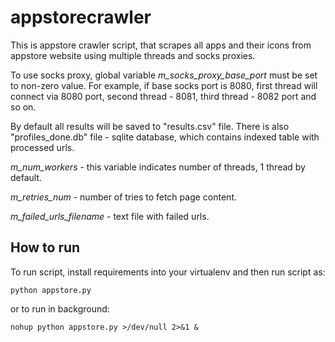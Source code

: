 # appstorecrawler

This is appstore crawler script, that scrapes all apps and their icons from appstore website using multiple threads and socks proxies.

To use socks proxy, global variable *m_socks_proxy_base_port* must be set to non-zero value. For example, if base socks port is 8080, first thread will connect via 8080 port, second thread - 8081, third thread - 8082 port and so on.

By default all results will be saved to "results.csv" file. There is also "profiles_done.db" file - sqlite database, which contains indexed table with processed urls.

*m_num_workers* - this variable indicates number of threads, 1 thread by default.

*m_retries_num* - number of tries to fetch page content.

*m_failed_urls_filename* - text file with failed urls.

## How to run

To run script, install requirements into your virtualenv and then run script as:

`python appstore.py`

or to run in background:

`nohup python appstore.py >/dev/null 2>&1 &`

